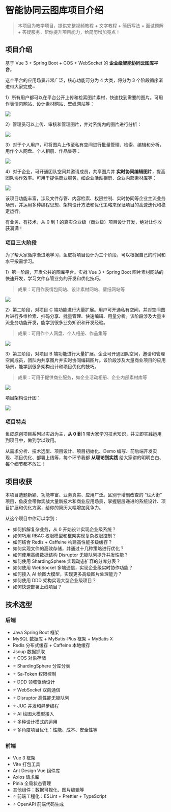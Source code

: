 # 智能协同云图库项目介绍

> 本项目为教学项目，提供完整视频教程 + 文字教程 + 简历写法 + 面试题解 + 答疑服务，帮你提升项目能力，给简历增加亮点！
>

## 项目介绍

基于 Vue 3 + Spring Boot + COS + WebSocket 的 **企业级智能协同云图库平台**。

这个平台的应用场景非常广泛，核心功能可分为 4 大类，将分为 3 个阶段循序渐进带大家完成~

1）所有用户都可以在平台公开上传和检索图片素材，快速找到需要的图片。可用作表情包网站、设计素材网站、壁纸网站等：

![](https://pic.yupi.icu/1/1733224630053-4e43c368-028b-4758-b9e5-a451e919b976-20241204133447098-20241204144141724-20241204144303485.png)

2）管理员可以上传、审核和管理图片，并对系统内的图片进行分析：

![](https://pic.yupi.icu/1/1733224690345-7d4220c6-ea5c-4c7b-a1a9-9ea900837322-20241204133447144-20241204144141760-20241204144303557.png)

3）对于个人用户，可将图片上传至私有空间进行批量管理、检索、编辑和分析，用作个人网盘、个人相册、作品集等：

![](https://pic.yupi.icu/1/1732794489757-a209de7f-8b92-4f7c-89fc-c7ce942c0769-20241204133447220-20241204144141829-20241204144303735.png)

4）对于企业，可开通团队空间并邀请成员，共享图片并 **实时协同编辑图片**，提高团队协作效率。可用于提供商业服务，如企业活动相册、企业内部素材库等：

![](https://pic.yupi.icu/1/1732794085872-58b35d55-7325-4815-a16a-73f667f581ef-20241204133447259-20241204144141872-20241204144304075.png)

该项目功能丰富，涉及文件存管、内容检索、权限控制、实时协同等企业主流业务场景，并运用多种编程思想、架构设计方法和优化策略来保证项目的高速迭代和稳定运行。

有业务、有技术，从 0 到 1 的真实企业级（商业级）项目设计开发，绝对让你收获满满！



### 项目三大阶段

为了帮大家循序渐进地学习，鱼皮将项目设计为三个阶段，可以根据自己的时间和水平按需学习。

1）第一阶段，开发公共的图库平台。实战 Vue 3 + Spring Boot 图片素材网站的快速开发，学习文件存管业务的开发和优化技巧。

> 成果：可用作表情包网站、设计素材网站、壁纸网站等

![](https://pic.yupi.icu/1/1733224742171-84cf7ec3-5851-468e-87f4-5d2a6759ff54-20241204144304209.png)

2）第二阶段，对项目 C 端功能进行大量扩展。用户可开通私有空间，并对空间图片进行多维检索、扫码分享、批量管理、快速编辑、用量分析。该阶段涉及大量主流业务功能开发，能学到很多业务知识和开发经验。

> 成果：可用作个人网盘、个人相册、作品集等

![](https://pic.yupi.icu/1/1733224807605-f8f0685e-8990-437a-b40c-8ab2916efced-20241204144304325.png)

3）第三阶段，对项目 B 端功能进行大量扩展。企业可开通团队空间，邀请和管理空间成员，团队内共享图片并实时协同编辑图片。该阶段涉及大量商业项目的应用场景，能学到很多架构设计和项目优化的技巧。

> 成果：可用于提供商业服务，如企业活动相册、企业内部素材库等

![](https://pic.yupi.icu/1/1732795051719-55c2a296-73fd-439b-b0b7-1e8dd16e0e47-20241204144304468.png)

项目架构设计图：

![](https://pic.yupi.icu/1/1732691889100-e562c709-cffa-477d-9329-1dc5ac1d35c8-20241204144304741-20241204145344935-20241204145354234.png)



### 项目特点

鱼皮原创项目系列以实战为主，**从 0 到 1** 带大家学习技术知识，并立即实践运用到项目中，做到学以致用。

从需求分析、技术选型、项目设计、项目初始化、Demo 编写、前后端开发实现、项目优化、部署上线等，每个环节我都 **从理论到实践** 给大家讲的明明白白、每个细节都不放过！


## 项目收获

本项目选题新颖、功能丰富、业务真实、应用广泛。区别于增删改查的 “烂大街” 项目，鱼皮会带你实战大量新技术和商业应用场景，掌握层层递进的系统设计、项目扩展和优化方案，给你的简历大幅增加竞争力。

从这个项目中你可以学到：

- 如何拆解复杂业务，从 0 开始设计实现企业级系统？
- 如何巧用 RBAC 权限模型和框架实现复杂权限控制？
- 如何结合 Redis + Caffeine 构建高性能多级缓存？
- 如何实现文件的高效存储，并通过十几种策略进行优化？
- 如何使用高级数据结构 Disruptor 无锁队列提升并发性能？
- 如何使用 ShardingSphere 实现动态扩容的分库分表？
- 如何使用 WebSocket 多端通信，实现企业级实时协作功能？
- 如何接入 AI 绘图大模型，实现更多高级图片处理能力？
- 如何使用 DDD 架构实现大型企业级项目？
- 如何快速部署上线项目？


## 技术选型

### 后端

- Java Spring Boot 框架
- MySQL 数据库 + MyBatis-Plus 框架 + MyBatis X 
- Redis 分布式缓存 + Caffeine 本地缓存
- Jsoup 数据抓取
- ⭐️ COS 对象存储
- ⭐️ ShardingSphere 分库分表
- ⭐️ Sa-Token 权限控制
- ⭐️ DDD 领域驱动设计
- ⭐️ WebSocket 双向通信
- ⭐️ Disruptor 高性能无锁队列
- ⭐️ JUC 并发和异步编程
- ⭐️ AI 绘图大模型接入
- ⭐️ 多种设计模式的运用
- ⭐️ 多角度项目优化：性能、成本、安全性等



### 前端

- Vue 3 框架
- Vite 打包工具
- Ant Design Vue 组件库
- Axios 请求库
- Pinia 全局状态管理
- 其他组件：数据可视化、图片编辑等
- ⭐️ 前端工程化：ESLint + Prettier + TypeScript
- ⭐️ OpenAPI 前端代码生成
